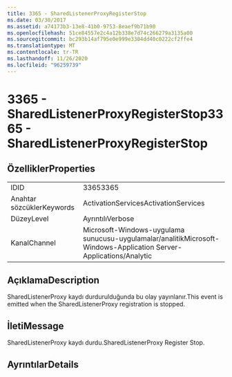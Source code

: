 ```yaml
---
title: 3365 - SharedListenerProxyRegisterStop
ms.date: 03/30/2017
ms.assetid: a74173b3-13e8-41b0-9753-8eaef9b71b90
ms.openlocfilehash: 51ce84557e2c4a12b338e7d74c266279a3135a00
ms.sourcegitcommit: bc293b14af795e0e999e3304dd40c0222cf2ffe4
ms.translationtype: MT
ms.contentlocale: tr-TR
ms.lasthandoff: 11/26/2020
ms.locfileid: "96259739"
---
```

# <a name="3365---sharedlistenerproxyregisterstop"></a><span data-ttu-id="2966d-102">3365 - SharedListenerProxyRegisterStop</span><span class="sxs-lookup"><span data-stu-id="2966d-102">3365 - SharedListenerProxyRegisterStop</span></span>

## <a name="properties"></a><span data-ttu-id="2966d-103">Özellikler</span><span class="sxs-lookup"><span data-stu-id="2966d-103">Properties</span></span>  
  
|||  
|-|-|  
|<span data-ttu-id="2966d-104">ID</span><span class="sxs-lookup"><span data-stu-id="2966d-104">ID</span></span>|<span data-ttu-id="2966d-105">3365</span><span class="sxs-lookup"><span data-stu-id="2966d-105">3365</span></span>|  
|<span data-ttu-id="2966d-106">Anahtar sözcükler</span><span class="sxs-lookup"><span data-stu-id="2966d-106">Keywords</span></span>|<span data-ttu-id="2966d-107">ActivationServices</span><span class="sxs-lookup"><span data-stu-id="2966d-107">ActivationServices</span></span>|  
|<span data-ttu-id="2966d-108">Düzey</span><span class="sxs-lookup"><span data-stu-id="2966d-108">Level</span></span>|<span data-ttu-id="2966d-109">Ayrıntılı</span><span class="sxs-lookup"><span data-stu-id="2966d-109">Verbose</span></span>|  
|<span data-ttu-id="2966d-110">Kanal</span><span class="sxs-lookup"><span data-stu-id="2966d-110">Channel</span></span>|<span data-ttu-id="2966d-111">Microsoft-Windows-uygulama sunucusu-uygulamalar/analitik</span><span class="sxs-lookup"><span data-stu-id="2966d-111">Microsoft-Windows-Application Server-Applications/Analytic</span></span>|  
  
## <a name="description"></a><span data-ttu-id="2966d-112">Açıklama</span><span class="sxs-lookup"><span data-stu-id="2966d-112">Description</span></span>  

 <span data-ttu-id="2966d-113">SharedListenerProxy kaydı durdurulduğunda bu olay yayınlanır.</span><span class="sxs-lookup"><span data-stu-id="2966d-113">This event is emitted when the SharedListenerProxy registration is stopped.</span></span>  
  
## <a name="message"></a><span data-ttu-id="2966d-114">İleti</span><span class="sxs-lookup"><span data-stu-id="2966d-114">Message</span></span>  

 <span data-ttu-id="2966d-115">SharedListenerProxy kaydı durdu.</span><span class="sxs-lookup"><span data-stu-id="2966d-115">SharedListenerProxy Register Stop.</span></span>  
  
## <a name="details"></a><span data-ttu-id="2966d-116">Ayrıntılar</span><span class="sxs-lookup"><span data-stu-id="2966d-116">Details</span></span>
